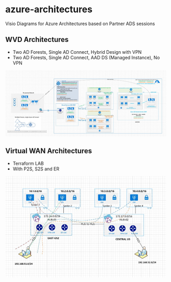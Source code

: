 # azure-architectures

Visio Diagrams for Azure Architectures based on Partner ADS sessions


## WVD Architectures

- Two AD Forests, Single AD Connect, Hybrid Design with VPN
- Two AD Forests, Single AD Connect, AAD DS (Managed Instance), No VPN

![WVD HLD](images/wvd-hld.JPG)

## Virtual WAN Architectures

- Terraform LAB
- With P2S, S2S and ER

![VWAN HLD](images/vwan-terraform.JPG)